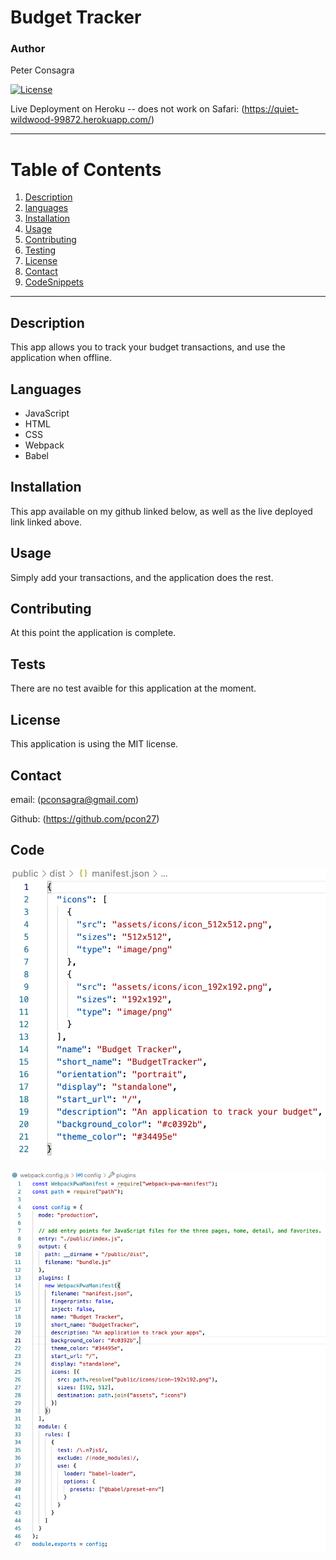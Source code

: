 # Budget Tracker
### Author
 Peter Consagra

[![License](https://img.shields.io/badge/License-MIT-yellow.svg)](https://opensource.org/licenses/MIT)

Live Deployment on Heroku -- does not work on Safari: (https://quiet-wildwood-99872.herokuapp.com/)

---

# Table of Contents 
1. [Description](#description)
2. [languages](#languages)
3. [Installation](#installation)
4. [Usage](#usage)
5. [Contributing](#contributing)
6. [Testing](#tests)
7. [License](#license)
8. [Contact](#contact)
9. [CodeSnippets](#code)

---

## Description
This app allows you to track your budget transactions, and use the application when offline.

## Languages
- JavaScript
- HTML
- CSS
- Webpack
- Babel

## Installation 
This app available on my github linked below, as well as the live deployed link linked above.   

## Usage 
Simply add your transactions, and the application does the rest.

## Contributing
At this point the application is complete.

## Tests
There are no test avaible for this application at the moment. 

## License
This application is using the MIT license. 

## Contact
email: (pconsagra@gmail.com)

Github: (https://github.com/pcon27)

## Code

![manifest](https://github.com/Pcon27/BudgetTracker/blob/a2c7911310402fb1564675be9fa9c994b950b84a/manifest.png)

![nodeModules](https://github.com/Pcon27/BudgetTracker/blob/a2c7911310402fb1564675be9fa9c994b950b84a/node%20modules.png)

